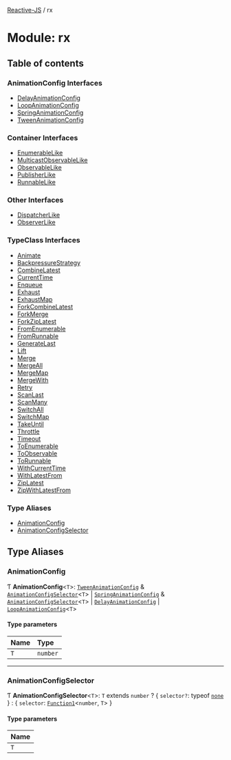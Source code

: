 [Reactive-JS](../README.md) / rx

# Module: rx

## Table of contents

### AnimationConfig Interfaces

- [DelayAnimationConfig](../interfaces/rx.DelayAnimationConfig.md)
- [LoopAnimationConfig](../interfaces/rx.LoopAnimationConfig.md)
- [SpringAnimationConfig](../interfaces/rx.SpringAnimationConfig.md)
- [TweenAnimationConfig](../interfaces/rx.TweenAnimationConfig.md)

### Container Interfaces

- [EnumerableLike](../interfaces/rx.EnumerableLike.md)
- [MulticastObservableLike](../interfaces/rx.MulticastObservableLike.md)
- [ObservableLike](../interfaces/rx.ObservableLike.md)
- [PublisherLike](../interfaces/rx.PublisherLike.md)
- [RunnableLike](../interfaces/rx.RunnableLike.md)

### Other Interfaces

- [DispatcherLike](../interfaces/rx.DispatcherLike.md)
- [ObserverLike](../interfaces/rx.ObserverLike.md)

### TypeClass Interfaces

- [Animate](../interfaces/rx.Animate.md)
- [BackpressureStrategy](../interfaces/rx.BackpressureStrategy.md)
- [CombineLatest](../interfaces/rx.CombineLatest.md)
- [CurrentTime](../interfaces/rx.CurrentTime.md)
- [Enqueue](../interfaces/rx.Enqueue.md)
- [Exhaust](../interfaces/rx.Exhaust.md)
- [ExhaustMap](../interfaces/rx.ExhaustMap.md)
- [ForkCombineLatest](../interfaces/rx.ForkCombineLatest.md)
- [ForkMerge](../interfaces/rx.ForkMerge.md)
- [ForkZipLatest](../interfaces/rx.ForkZipLatest.md)
- [FromEnumerable](../interfaces/rx.FromEnumerable.md)
- [FromRunnable](../interfaces/rx.FromRunnable.md)
- [GenerateLast](../interfaces/rx.GenerateLast.md)
- [Lift](../interfaces/rx.Lift.md)
- [Merge](../interfaces/rx.Merge.md)
- [MergeAll](../interfaces/rx.MergeAll.md)
- [MergeMap](../interfaces/rx.MergeMap.md)
- [MergeWith](../interfaces/rx.MergeWith.md)
- [Retry](../interfaces/rx.Retry.md)
- [ScanLast](../interfaces/rx.ScanLast.md)
- [ScanMany](../interfaces/rx.ScanMany.md)
- [SwitchAll](../interfaces/rx.SwitchAll.md)
- [SwitchMap](../interfaces/rx.SwitchMap.md)
- [TakeUntil](../interfaces/rx.TakeUntil.md)
- [Throttle](../interfaces/rx.Throttle.md)
- [Timeout](../interfaces/rx.Timeout.md)
- [ToEnumerable](../interfaces/rx.ToEnumerable.md)
- [ToObservable](../interfaces/rx.ToObservable.md)
- [ToRunnable](../interfaces/rx.ToRunnable.md)
- [WithCurrentTime](../interfaces/rx.WithCurrentTime.md)
- [WithLatestFrom](../interfaces/rx.WithLatestFrom.md)
- [ZipLatest](../interfaces/rx.ZipLatest.md)
- [ZipWithLatestFrom](../interfaces/rx.ZipWithLatestFrom.md)

### Type Aliases

- [AnimationConfig](rx.md#animationconfig)
- [AnimationConfigSelector](rx.md#animationconfigselector)

## Type Aliases

### AnimationConfig

Ƭ **AnimationConfig**<`T`\>: [`TweenAnimationConfig`](../interfaces/rx.TweenAnimationConfig.md) & [`AnimationConfigSelector`](rx.md#animationconfigselector)<`T`\> \| [`SpringAnimationConfig`](../interfaces/rx.SpringAnimationConfig.md) & [`AnimationConfigSelector`](rx.md#animationconfigselector)<`T`\> \| [`DelayAnimationConfig`](../interfaces/rx.DelayAnimationConfig.md) \| [`LoopAnimationConfig`](../interfaces/rx.LoopAnimationConfig.md)<`T`\>

#### Type parameters

| Name | Type |
| :------ | :------ |
| `T` | `number` |

___

### AnimationConfigSelector

Ƭ **AnimationConfigSelector**<`T`\>: `T` extends `number` ? { `selector?`: typeof [`none`](functions.md#none)  } : { `selector`: [`Function1`](functions.md#function1)<`number`, `T`\>  }

#### Type parameters

| Name |
| :------ |
| `T` |
